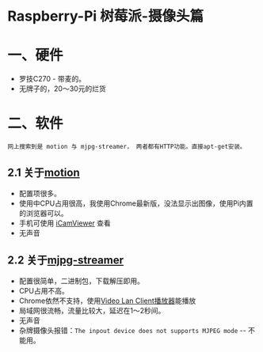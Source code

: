 Raspberry-Pi 树莓派-摄像头篇
============
# 一、硬件
 
 - 罗技C270 - 带麦的。
 - 无牌子的，20～30元的烂货
 
# 二、软件

    网上搜索到是 motion 与 mjpg-streamer， 两者都有HTTP功能。直接apt-get安装。

## 2.1 关于[motion](http://pingbin.com/2012/12/raspberry-pi-web-cam-server-motion/)

- 配置项很多。
- 使用中CPU占用很高，我使用Chrome最新版，没法显示出图像，使用Pi内置的浏览器可以。
- 手机可使用 [iCamViewer](https://itunes.apple.com/ca/app/icamviewer-cctv-camera-ip/id346469891?mt=8) 查看
- 无声音

## 2.2 关于[mjpg-streamer](http://wolfpaulus.com/jounal/embedded/raspberrypi_webcam/)

- 配置很简单，二进制包，下载解压即用。
- CPU占用不高。
- Chrome依然不支持，使用[Video Lan Client播放器](http://www.videolan.org/vlc/index.html)能播放
- 局域网很流畅，流量比较大，延迟在1～2秒间。
- 无声音
- 杂牌摄像头报错：`The inpout device does not supports MJPEG mode` -- 不能用。 